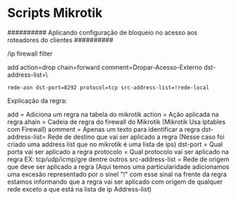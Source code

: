 # Scripts Mikrotik

########## Aplicando configuração de bloqueio no acesso aos roteadores do clientes ##########

/ip firewall filter

add action=drop chain=forward comment=Dropar-Acesso-Externo dst-address-list=\
    
    rede-asn dst-port=8292 protocol=tcp src-address-list=!rede-local
                
Explicação da regra:

add = Adiciona um regra na tabela do mikrotik
action = Ação aplicada na regra
ahain = Cadeia de regra do firewall do Mikrotik (Mikrotik Usa Iptables com Firewall)
aomment = Apenas um texto para identificar a regra
dst-address-list= Rede de destino que vai ser aplicado a regra (Nesse caso foi criado uma address list que no mikrotik é uma lista de ips)
dst-port = Qual porta vai ser aplicado a regra
protocolo = Qual protocolo vai ser aplicado na regra EX: tcp/udp/icmp/gre dentre outros
src-address-list = Rede de origem que deve ser aplicado a regra (Aqui temos uma particularidade adicionamos uma excesão representado por o sinel "!" com esse sinal 
  na frente da regra estamos informando que a regra vai ser aplicado com origem de qualquer rede exceto a que está na lista de ip Address-list)

